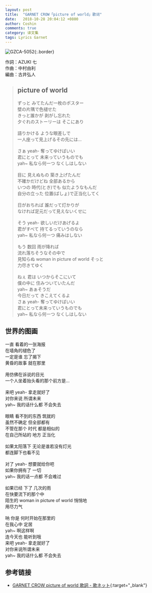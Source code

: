 ```yaml
---
layout: post
title:  "GARNET CROW「picture of world」歌词"
date:   2018-10-28 20:04:12 +0800
author: Coshin
comments: true
category: 译文集
tags: Lyrics Garnet
---
```

![GZCA-5052](https://ganekuro.github.io/images/discography/album/GZCA-5052.jpg){:.border}

作詞：AZUKI 七<br>
作曲：中村由利<br>
編曲：古井弘人

<blockquote class="original">
  <h2>picture of world</h2>
  <p>
    ずっと みてたんだ一枚のポスター<br>
    壁の片隅で色褪せた<br>
    きっと誰かが 剥がし忘れた<br>
    夕ぐれのストーリーは そこにあり<br>
    <br>
    語りかける ような眼差しで<br>
    一人座って見上げるその先には…<br>
    <br>
    さぁ yeah- 奪ってゆけばいい<br>
    君にとって 未来っていうものでも<br>
    yah~ 私なら何一つ なくしはしない<br>
    <br>
    目に 見えぬもの 築き上げたんだ<br>
    不確かだけどね 全部あるから<br>
    いつの 時代(とき)でも 似たようなもんだ<br>
    自分の立った 位置(ばしょ)で正当化してく<br>
    <br>
    日がおちれば 誰だって灯かりが<br>
    なければ足元だって見えないくせに<br>
    <br>
    そう yeah- 欲しいだけあげるよ<br>
    君がすべて 持てるっていうのなら<br>
    yah~ 私なら何一つ 痛みはしない<br>
    <br>
    もう 数回 雨が降れば<br>
    流れ落ちそうなその中で<br>
    見知らぬ woman in picture of world そっと<br>
    力尽きてゆく<br>
    <br>
    ねぇ 君は いつからそこにいて<br>
    僕の中に 住みついていたんだ<br>
    yah~ あぁそうだ<br>
    今日だって きこえてくるよ<br>
    さぁ yeah- 奪ってゆけばいい<br>
    君にとって未来っていうものでも<br>
    yah~ 私なら何一つ なくしはしない
  </p>
</blockquote>

<div class="translation">
  <h2>世界的图画</h2>
  <p>
    一直 看着的一张海报<br>
    在墙角的褪色了<br>
    一定是谁 忘了揭下<br>
    黄昏的故事 就在那里<br>
    <br>
    用仿佛在诉说的目光<br>
    一个人坐着抬头看的那个前方是…<br>
    <br>
    来吧 yeah- 拿走就好了<br>
    对你来说 所谓未来<br>
    yah~ 我的话什么都 不会失去<br>
    <br>
    眼睛 看不到的东西 筑就的<br>
    虽然不确定 但全部都有<br>
    不管在那个 时代 都是相似的<br>
    在自己所站的 地方 正当化<br>
    <br>
    如果太阳落下 无论是谁若没有灯光<br>
    都连脚下也看不见<br>
    <br>
    对了 yeah- 想要就给你吧<br>
    如果你拥有了 一切<br>
    yah~ 我的话一点都 不会难过<br>
    <br>
    如果已经 下了 几次的雨<br>
    在快要流下的那个中<br>
    陌生的 woman in picture of world 悄悄地<br>
    用尽力气<br>
    <br>
    呐 你是 何时开始在那里的<br>
    在我心中 定居<br>
    yah~ 啊这样啊<br>
    连今天也 能听到哦<br>
    来吧 yeah- 拿走就好了<br>
    对你来说所谓未来<br>
    yah~ 我的话什么都 不会失去
  </p>
</div>

## 参考链接

* [GARNET CROW picture of world 歌詞 - 歌ネット](https://www.uta-net.com/song/25836/){:target="_blank"}
